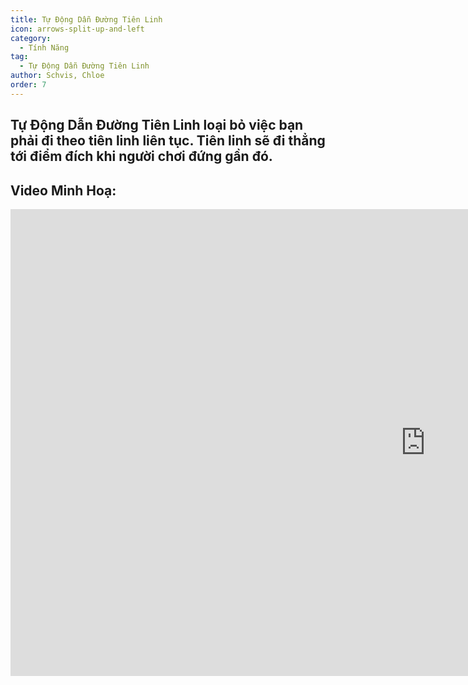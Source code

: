 ```yaml
---
title: Tự Động Dẫn Đường Tiên Linh
icon: arrows-split-up-and-left
category:
  - Tính Năng
tag:
  - Tự Động Dẫn Đường Tiên Linh
author: Schvis, Chloe
order: 7
---
```


## Tự Động Dẫn Đường Tiên Linh loại bỏ việc bạn phải đi theo tiên linh liên tục. Tiên linh sẽ đi thẳng tới điểm đích khi người chơi đứng gần đó.

## Video Minh Hoạ:

<div class="iframe-container"><iframe width="1328" height="747" src="https://www.youtube.com/embed/uETIJ4KS39M?list=PL5eI1Tb64p56g27qfYk7VuFTz4FK6YrKa" title="Korepi - Auto Seelie" frameborder="0" allow="accelerometer; autoplay; clipboard-write; encrypted-media; gyroscope; picture-in-picture; web-share" referrerpolicy="strict-origin-when-cross-origin" allowfullscreen></iframe></div>
